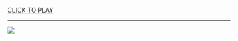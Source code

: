 
<a href="https://premium76.site?title=two_player_unblocked_games&ref=13M">CLICK TO PLAY</a></h3>
<hr>

<a href="https://premium76.site?title=two_player_unblocked_games&ref=13M"><img src="https://clearcache.store/games.png"></a>


